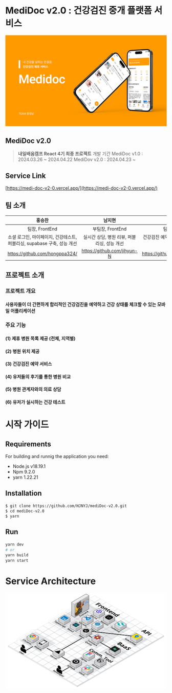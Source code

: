 # MediDoc v2.0 : 건강검진 중개 플랫폼 서비스
 ![MediDoc 로고](https://github.com/HJNYJ/mediDoc-v2.0/blob/dev/src/assets/images/banner.png)

## MediDoc v2.0
> **내일배움캠프 React 4기 최종 프로젝트**
> 개발 기간 
> MediDoc v1.0 : 2024.03.26 ~ 2024.04.22
> MediDov v2.0 : 2024.04.23 ~

## Service Link
[https://medi-doc-v2-0.vercel.app/](https://medi-doc-v2-0.vercel.app/)

## 팀 소개
|홍승찬|남지현|정보연|서소희|
|:-----:|:-----:|:-----:|:-----:|
|팀장, FrontEnd|부팀장, FrontEnd|팀원, FrontEnd|팀원, Designer|
|소셜 로그인, 마이페이지, 건강테스트, 퍼블리싱, supabase 구축, 성능 개선|실시간 상담, 병원 리뷰, 퍼블리싱, 성능 개선|건강검진 예약, 퍼블리싱 총괄, 성능 개선|와이어프레임, 디자인 시안 : 모바일, 데스크탑, 랜딩페이지, 로고 및 카드 이미지|
|<https://github.com/hongppa324/>|<https://github.com/jihyun-N>|<https://github.com/developeryeon>|<https://drive.google.com/file/d/12AXjNaM1uc_wc93Sm-Ylzxn1sjrycn7p/view?usp=drivesdk>|

## 프로젝트 소개
### 프로젝트 개요
#### 사용자들이 더 간편하게 합리적인 건강검진을 예약하고 건강 상태를 체크할 수 있는 모바일 어플리케이션

### 주요 기능
#### (1) 제휴 병원 목록 제공 (전체, 지역별)
#### (2) 병원 위치 제공
#### (3) 건강검진 예약 서비스
#### (4) 유저들의 후기를 통한 병원 비교
#### (5) 병원 관계자와의 의료 상담
#### (6) 유저가 실시하는 건강 테스트


# 시작 가이드
## Requirements

For building and runnig the application you need:
* Node.js v18.19.1
* Npm 9.2.0
* yarn 1.22.21  
  
## Installation
```
$ git clone https://github.com/HJNYJ/mediDoc-v2.0.git
$ cd mediDoc-v2.0
$ yarn
```

## Run
```bash
yarn dev
# or
yarn build
yarn start
```

# Service Architecture
![아키텍처](https://github.com/HJNYJ/mediDoc-v2.0/blob/dev/src/assets/images/architecture.png)